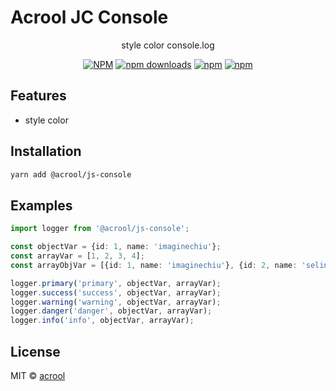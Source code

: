 # Acrool JC Console

<p align="center">
    style color console.log
</p>

<div align="center">

[![NPM](https://img.shields.io/npm/v/acrool-js-conole.svg?style=for-the-badge)](https://www.npmjs.com/package/acrool-js-conole)
[![npm downloads](https://img.shields.io/npm/dm/acrool-js-conole.svg?style=for-the-badge)](https://www.npmjs.com/package/acrool-js-conole)
[![npm](https://img.shields.io/npm/dt/acrool-js-conole.svg?style=for-the-badge)](https://www.npmjs.com/package/acrool-js-conole)
[![npm](https://img.shields.io/npm/l/acrool-js-conole?style=for-the-badge)](https://github.com/@acrool/acrool-js-conole/blob/main/LICENSE)

</div>


## Features

- style color

## Installation

```bash
yarn add @acrool/js-console
```

## Examples

```ts
import logger from '@acrool/js-console';

const objectVar = {id: 1, name: 'imaginechiu'}; 
const arrayVar = [1, 2, 3, 4]; 
const arrayObjVar = [{id: 1, name: 'imaginechiu'}, {id: 2, name: 'selinwu'}, {id: 3, name: 'garychien'}]; 

logger.primary('primary', objectVar, arrayVar);
logger.success('success', objectVar, arrayVar);
logger.warning('warning', objectVar, arrayVar);
logger.danger('danger', objectVar, arrayVar);
logger.info('info', objectVar, arrayVar);

```

## License

MIT © [acrool](https://github.com/acrool)


